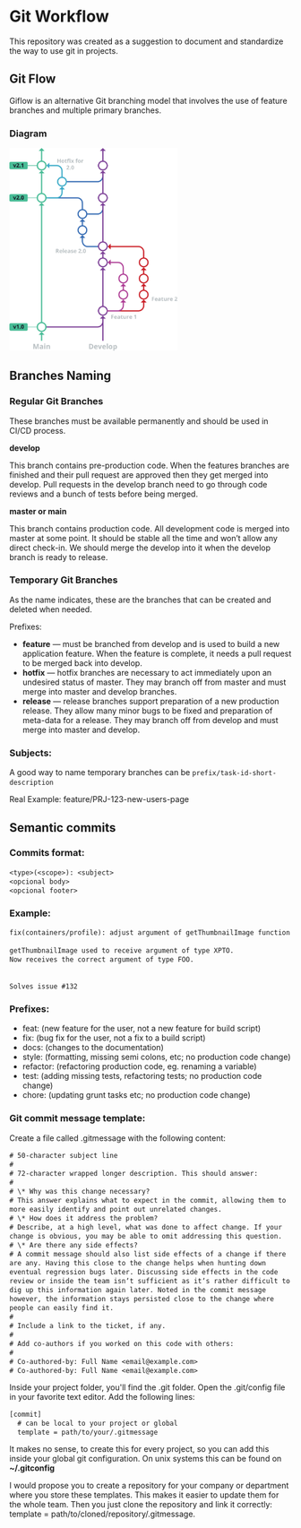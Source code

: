 # Git Workflow
This repository was created as a suggestion to document and standardize the way to use git in projects.

## Git Flow
Giflow is an alternative Git branching model that involves the use of feature branches and multiple primary branches.

### Diagram
<img src="assets/git-flow-4.svg" width="300">

## Branches Naming

### Regular Git Branches
These branches must be available permanently and should be used in CI/CD process.

**develop** 

 This branch contains pre-production code. When the features branches are finished and their pull request are approved then they get merged into develop. Pull requests in the develop branch need to go through code reviews and a bunch of tests before being merged.

**master or main** 

This branch contains production code. All development code is merged into master at some point. It should be stable all the time and won’t allow any direct check-in. We should merge the develop into it when the develop branch is ready to release.

### Temporary Git Branches
As the name indicates, these are the branches that can be created and deleted when needed.

Prefixes:
- **feature** — must be branched from develop and is used to build a new application feature. When the feature is complete, it needs a pull request to be merged back into develop.
- **hotfix** — hotfix branches are necessary to act immediately upon an undesired status of master. They may branch off from master and must merge into master and develop branches.
- **release** — release branches support preparation of a new production release. They allow many minor bugs to be fixed and preparation of meta-data for a release. They may branch off from develop and must merge into master and develop.

### Subjects:
A good way to name temporary branches can be `prefix/task-id-short-description`

Real Example: feature/PRJ-123-new-users-page

## Semantic commits
### Commits format:
```
<type>(<scope>): <subject>
<opcional body>
<opcional footer>
```

### Example:
```
fix(containers/profile): adjust argument of getThumbnailImage function

getThumbnailImage used to receive argument of type XPTO.
Now receives the correct argument of type FOO.


Solves issue #132
```

### Prefixes:
- feat: (new feature for the user, not a new feature for build script)
- fix: (bug fix for the user, not a fix to a build script)
- docs: (changes to the documentation)
- style: (formatting, missing semi colons, etc; no production code change)
- refactor: (refactoring production code, eg. renaming a variable)
- test: (adding missing tests, refactoring tests; no production code change)
- chore: (updating grunt tasks etc; no production code change)

### Git commit message template:

Create a file called .gitmessage with the following content:
```
# 50-character subject line
#
# 72-character wrapped longer description. This should answer:
#
# \* Why was this change necessary?
# This answer explains what to expect in the commit, allowing them to more easily identify and point out unrelated changes.
# \* How does it address the problem?
# Describe, at a high level, what was done to affect change. If your change is obvious, you may be able to omit addressing this question.
# \* Are there any side effects?
# A commit message should also list side effects of a change if there are any. Having this close to the change helps when hunting down eventual regression bugs later. Discussing side effects in the code review or inside the team isnʼt sufficient as itʼs rather difficult to dig up this information again later. Noted in the commit message however, the information stays persisted close to the change where people can easily find it.
#
# Include a link to the ticket, if any.
#
# Add co-authors if you worked on this code with others:
#
# Co-authored-by: Full Name <email@example.com>
# Co-authored-by: Full Name <email@example.com>
```

Inside your project folder, you'll find the .git folder. Open the .git/config file in your favorite text editor. Add the following lines:
```
[commit]
  # can be local to your project or global
  template = path/to/your/.gitmessage
```
It makes no sense, to create this for every project, so you can add this inside your global git configuration. On unix systems this can be found on **~/.gitconfig**

I would propose you to create a repository for your company or department where you store these templates. This makes it easier to update them for the whole team. Then you just clone the repository and link it correctly: template = path/to/cloned/repository/.gitmessage.
